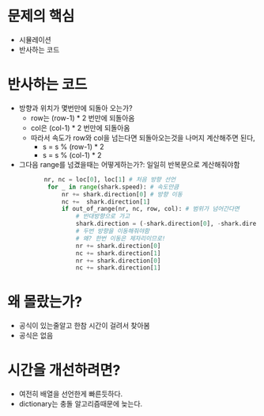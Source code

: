 # 문제의 핵심
- 시뮬레이션
- 반사하는 코드

# 반사하는 코드
- 방향과 위치가 몇번만에 되돌아 오는가?
    - row는 (row-1) * 2 번만에 되돌아옴
    - col은 (col-1) * 2 번만에 되돌아옴
    - 따라서 속도가 row와 col을 넘는다면 되돌아오는것을 나머지 계산해주면 된다,
        - s = s % (row-1) * 2
        - s = s % (col-1) * 2
- 그다음 range를 넘겼을때는 어떻게하는가?: 일일히 반복문으로 계산해줘야함
    ```python
           nr, nc = loc[0], loc[1] # 처음 방향 선언
            for _ in range(shark.speed): # 속도만큼
                nr += shark.direction[0] # 방향 이동
                nc +=  shark.direction[1] 
                if out_of_range(nr, nc, row, col): # 범위가 넘어간다면
                    # 반대방향으로 가고
                    shark.direction = (-shark.direction[0], -shark.direction[1])
                    # 두번 방향을 이동해줘야함
                    # 왜? 한번 이동은 제자리이므로! 
                    nr += shark.direction[0]
                    nc += shark.direction[1]
                    nr += shark.direction[0]
                    nc += shark.direction[1]
    ```
# 왜 몰랐는가?
- 공식이 있는줄알고 한참 시간이 걸려서 찾아봄
- 공식은 없음

# 시간을 개선하려면?
- 여전히 배열을 선언한게 빠른듯하다.
- dictionary는 충돌 알고리즘때문에 늦는다.